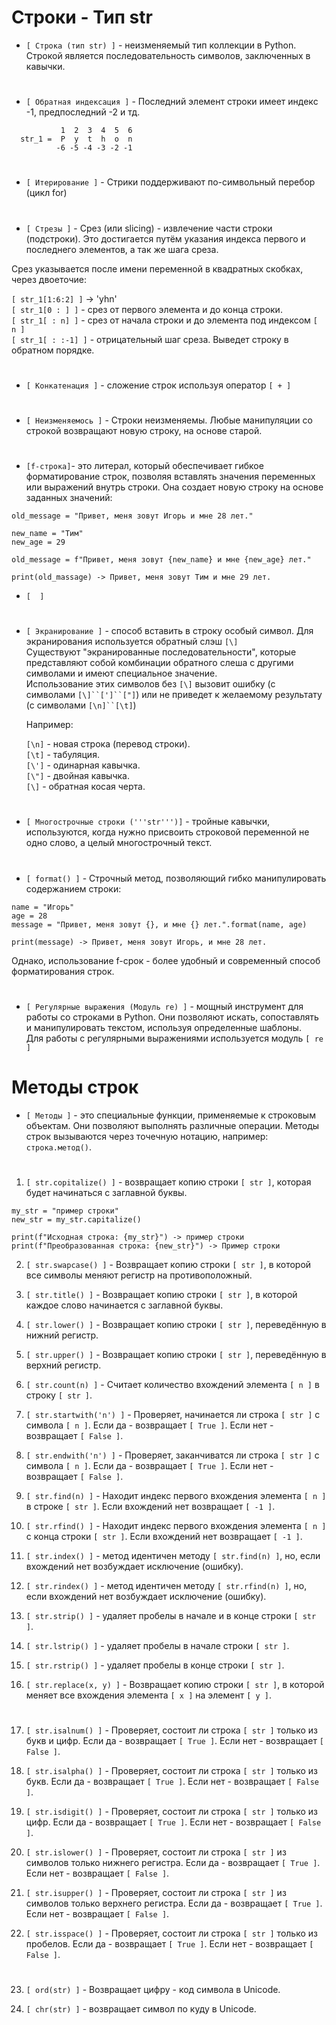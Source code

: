 # Строки - Тип str

- `[ Строка (тип str) ]` - неизменяемый тип коллекции в Python. Строкой является последовательность символов, заключенных в кавычки.  
#
- `[ Обратная индексация ]` - Последний элемент строки имеет индекс -1, предпоследний -2 и тд.

```
           1  2  3  4  5  6
  str_1 =  P  y  t  h  o  n
          -6 -5 -4 -3 -2 -1
```
#
- `[ Итерирование ]` - Стрики поддерживают по-символьный перебор (цикл for)
#
- `[ Стрезы ]` - Срез (или slicing) - извлечение части строки (подстроки). Это достигается путём указания индекса первого и последнего элементов, а так же шага среза.

Срез указывается после имени переменной в квадратных скобках, через двоеточие:
  
 `[ str_1[1:6:2] ]` -> 'yhn'  
 `[ str_1[0 : ] ]` - срез от первого элемента и до конца строки.  
 `[ str_1[ : n] ]` - срез от начала строки и до элемента под индексом `[ n ]`  
 `[ str_1[ : :-1] ]` - отрицательный шаг среза. Выведет строку в обратном порядке.  
#
- `[ Конкатенация ]` - сложение строк используя оператор `[ + ]`
#
- `[ Неизменяемось ]` - Строки неизменяемы. Любые манипуляции со строкой возвращают новую строку, на основе старой.
#
- `[f-строка]`- это литерал, который обеспечивает гибкое форматирование строк, позволяя вставлять значения переменных или выражений внутрь строки. Она создает новую строку на основе заданных значений:

```
old_message = "Привет, меня зовут Игорь и мне 28 лет."

new_name = "Тим"
new_age = 29

old_message = f"Привет, меня зовут {new_name} и мне {new_age} лет."

print(old_massage) -> Привет, меня зовут Тим и мне 29 лет.
```

- `[  ]`
#
- `[ Экранирование ]` - способ вставить в строку особый символ. Для экранирования используется обратный слэш `[\]`  
  Существуют "экранированные последовательности", которые представляют собой комбинации обратного слеша с другими символами и имеют специальное значение.  
Использование этих символов без `[\]` вызовит ошибку (с символами `[\]``[']``["]`) или не приведет к желаемому результату (с символами `[\n]``[\t]`)

  Например:
  
  `[\n]` - новая строка (перевод строки).  
  `[\t]` - табуляция.  
  `[\']` - одинарная кавычка.  
  `[\"]` - двойная кавычка.  
  `[\]` - обратная косая черта.  
#
- `[ Многострочные строки ('''str''')]` - тройные кавычки, используются, когда нужно присвоить строковой переменной не одно слово, а целый многострочный текст.
#
- `[ format() ]` - Строчный метод, позволяющий гибко манипулировать содержанием строки:
```
name = "Игорь"
age = 28
message = "Привет, меня зовут {}, и мне {} лет.".format(name, age)

print(message) -> Привет, меня зовут Игорь, и мне 28 лет.
```
Однако, использование f-срок - более удобный и современный способ форматирования строк.
#
- `[ Регулярные выражения (Модуль re) ]` - мощный инструмент для работы со строками в Python. Они позволяют искать, сопоставлять и манипулировать текстом, используя определенные шаблоны.  
Для работы с регулярными выражениями используется модуль `[ re ]`
# Методы строк
- `[ Методы ]` - это специальные функции, применяемые к строковым объектам. Они позволяют выполнять различные операции. Методы строк вызываются через точечную нотацию, например: ` строка.метод() `.
#
  1) `[ str.copitalize() ]` - возвращает копию строки `[ str ]`, которая будет начинаться с заглавной буквы.
```
my_str = "пример строки"
new_str = my_str.capitalize()

print(f"Исходная строка: {my_str}") -> пример строки
print(f"Преобразованная строка: {new_str}") -> Пример строки

```
  2) `[ str.swapcase() ]` - Возвращает копию строки `[ str ]`, в которой все символы меняют регистр на противоположный.
 
  3) `[ str.title() ]` - Возвращает копию строки `[ str ]`, в которой каждое слово начинается с заглавной буквы.
 
  5) `[ str.lower() ]` - Возвращает копию строки `[ str ]`, переведённую в нижний регистр.
 
  6) `[ str.upper() ]` - Возвращает копию строки `[ str ]`, переведённую в верхний регистр.
 
  7) `[ str.count(n) ]` - Считает количество вхождений элемента `[ n ]` в строку `[ str ]`.
 
  8) `[ str.startwith('n') ]` - Проверяет, начинается ли строка `[ str ]` с символа `[ n ]`. Если да - возвращает `[ True ]`. Если нет - возвращает `[ False ]`.
 
  9) `[ str.endwith('n') ]` - Проверяет, заканчиватся ли строка `[ str ]` с символа `[ n ]`. Если да - возвращает `[ True ]`. Если нет - возвращает `[ False ]`.
 
  10) `[ str.find(n) ]` - Находит индекс первого вхождения элемента `[ n ]` в строке `[ str ]`. Если вхождений нет возвращает `[ -1 ]`.
 
  11) `[ str.rfind() ]` - Находит индекс первого вхождения элемента `[ n ]` с конца строки `[ str ]`. Если вхождений нет возвращает `[ -1 ]`.
 
  12) `[ str.index() ]` - метод идентичен методу `[ str.find(n) ]`, но, если вхождений нет возбуждает исключение (ошибку).
 
  13) `[ str.rindex() ]` - метод идентичен методу `[ str.rfind(n) ]`, но, если вхождений нет возбуждает исключение (ошибку).
 
  14) `[ str.strip() ]` - удаляет пробелы в начале и в конце строки `[ str ]`.
 
  15) `[ str.lstrip() ]` - удаляет пробелы в начале строки `[ str ]`.
 
  16) `[ str.rstrip() ]` - удаляет пробелы в конце строки `[ str ]`.
 
  17) `[ str.replace(x, y) ]` - Возвращает копию строки `[ str ]`, в которой меняет все вхождения элемента `[ x ]` на элемент `[ y ]`.
 #
  17) `[ str.isalnum() ]` - Проверяет, состоит ли строка `[ str ]` только из букв и цифр. Если да - возвращает `[ True ]`. Если нет - возвращает `[ False ]`.
 
  18) `[ str.isalpha() ]` - Проверяет, состоит ли строка `[ str ]` только из букв. Если да - возвращает `[ True ]`. Если нет - возвращает `[ False ]`.
 
  19) `[ str.isdigit() ]` - Проверяет, состоит ли строка `[ str ]` только из цифр. Если да - возвращает `[ True ]`. Если нет - возвращает `[ False ]`.
 
  20) `[ str.islower() ]` - Проверяет, состоит ли строка `[ str ]` из символов только нижнего регистра. Если да - возвращает `[ True ]`. Если нет - возвращает `[ False ]`.
 
  21) `[ str.isupper() ]` - Проверяет, состоит ли строка `[ str ]` из символов только верхнего регистра. Если да - возвращает `[ True ]`. Если нет - возвращает `[ False ]`.
 
  22) `[ str.isspace() ]` - Проверяет, состоит ли строка `[ str ]` только из пробелов. Если да - возвращает `[ True ]`. Если нет - возвращает `[ False ]`.
 #
  23) `[ ord(str) ]` - Возвращает цифру - код символа в Unicode.

  24) `[ chr(str) ]` - возвращает символ по куду в Unicode.

